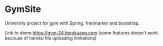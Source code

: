 # GymSite

University project for gym with Spring, freemarker and bootstrap.

Link to demo https://gym-24.herokuapp.com
(some features doesn't work becouse of heroku file uploading limitations)
